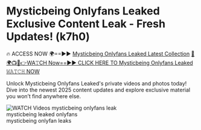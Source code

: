 # Mysticbeing Onlyfans Leaked Exclusive Content Leak - Fresh Updates! (k7h0)

🔥 ACCESS NOW 🌍==►► <a href="https://tinyurl.com/3fjeunct" rel="nofollow">Mysticbeing Onlyfans Leaked Latest Collection</a></h3>
[🔴🌍📺📱👉WA𝚃CH Now==►► CLICK HERE TO Mysticbeing Onlyfans Leaked 𝚆𝙰𝚃𝙲𝙷 NOW](https://tinyurl.com/3fjeunct)

Unlock Mysticbeing Onlyfans Leaked's private videos and photos today! Dive into the newest 2025 content updates and explore exclusive material you won’t find anywhere else.


<a href="https://tinyurl.com/3fjeunct" rel="nofollow" data-target="animated-image.originalLink"><img src="https://camo.githubusercontent.com/8a4f000d20f83aca3bf7ec5f350d767afa0574a8a352519fd8cfa583a6f93a33/68747470733a2f2f692e696d6775722e636f6d2f644a486b345a712e676966" alt="WATCH Videos" data-canonical-src="https://i.imgur.com/dJHk4Zq.gif" style="max-width: 100%; display: inline-block;" data-target="animated-image.originalImage"></a>
mysticbeing onlyfans leak<br>
mysticbeing leaked onlyfans<br>
mysticbeing onlyfan leaks
